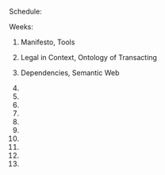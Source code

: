 Schedule:

Weeks:

1. Manifesto, Tools

2. Legal in Context, Ontology of Transacting

3. Dependencies, Semantic Web

4.

5.

6.

7.

8.

9.

10.

11.

12.

13.
